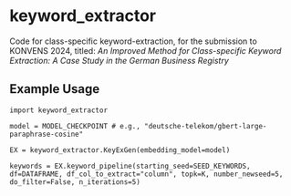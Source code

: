 # keyword_extractor
Code for class-specific keyword-extraction, for the submission to KONVENS 2024, titled: *An Improved Method for Class-specific Keyword Extraction: A Case Study in the German Business Registry*

## Example Usage

`import keyword_extractor`

`model = MODEL_CHECKPOINT # e.g., "deutsche-telekom/gbert-large-paraphrase-cosine"`

`EX = keyword_extractor.KeyExGen(embedding_model=model)`

`keywords = EX.keyword_pipeline(starting_seed=SEED_KEYWORDS, df=DATAFRAME, df_col_to_extract="column", topk=K, number_newseed=5, do_filter=False, n_iterations=5)`